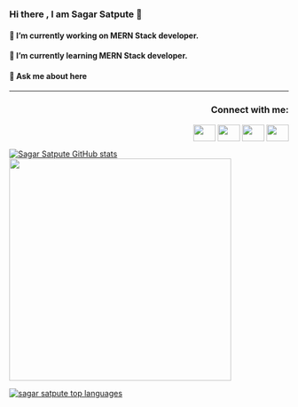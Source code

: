 ### Hi there , I am Sagar Satpute 👋

<!--
**satputesagar/satputesagar** is a ✨ _special_ ✨ repository because its `README.md` (this file) appears on your GitHub profile.

Here are some ideas to get you started:

- 🔭 I’m currently working on ...
- 🌱 I’m currently learning ...
- 👯 I’m looking to collaborate on ...
- 🤔 I’m looking for help with ...
- 💬 Ask me about ...
- 📫 How to reach me: ...
- 😄 Pronouns: ...
- ⚡ Fun fact: ...
-->
<p>
<h4>🔭 I’m currently working on  MERN Stack developer.</h4>
<h4>🌱 I’m currently learning MERN Stack developer.</h4>
<h4> 💬 Ask me about here</h4>
</p>

<hr/>
 <h3 align="right">Connect with me:</h3>
<p align="right">
<a href="your link" target="blank"><img align="center" src="https://cdn.jsdelivr.net/npm/simple-icons@3.0.1/icons/twitter.svg" alt="" height="30" width="40" /></a>
<a href="your link" target="blank"><img align="center" src="https://cdn.jsdelivr.net/npm/simple-icons@3.0.1/icons/linkedin.svg" alt="" height="30" width="40" /></a>
<a href="your link" target="blank"><img align="center" src="https://cdn.jsdelivr.net/npm/simple-icons@3.0.1/icons/instagram.svg" alt="" height="30" width="40" /></a>
<a href="your link" target="blank"><img align="center" src="https://cdn.jsdelivr.net/npm/simple-icons@3.0.1/icons/youtube.svg" alt="" height="30" width="40" /></a>
</p>


[![Sagar Satpute GitHub stats](https://github-readme-stats.vercel.app/api?username=satputesagar)](https://github.com/satputesagar/github-readme-stats)
<img src="https://github-readme-stats.vercel.app/api?username=satputesagar&show_icons=true&theme=ADD_THEME_HERE" width="400">

 [![sagar satpute top languages](https://github-readme-stats.vercel.app/api/top-langs/?username=satputesagar&theme=blue-green)](https://github.com/satputesagar/github-readme-stats)
 


